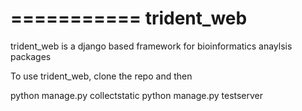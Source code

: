 ===========
trident_web
===========

trident_web is a django based framework for bioinformatics anaylsis packages

To use trident_web, clone the repo and then

python manage.py collectstatic
python manage.py testserver
